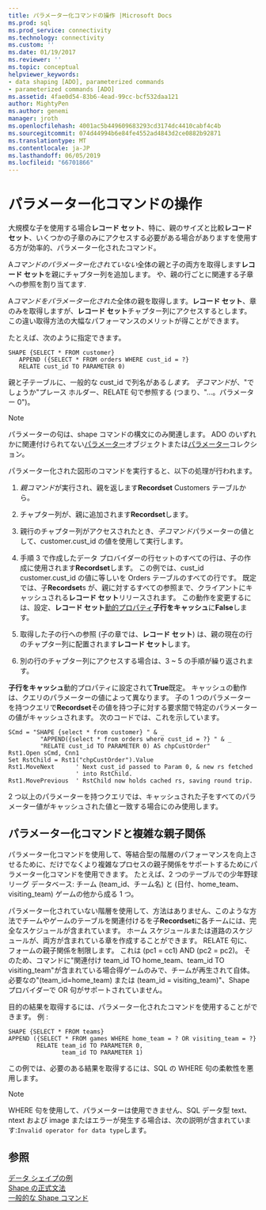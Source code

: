 ```yaml
---
title: パラメーター化コマンドの操作 |Microsoft Docs
ms.prod: sql
ms.prod_service: connectivity
ms.technology: connectivity
ms.custom: ''
ms.date: 01/19/2017
ms.reviewer: ''
ms.topic: conceptual
helpviewer_keywords:
- data shaping [ADO], parameterized commands
- parameterized commands [ADO]
ms.assetid: 4fae0d54-83b6-4ead-99cc-bcf532daa121
author: MightyPen
ms.author: genemi
manager: jroth
ms.openlocfilehash: 4001ac5b449609683293cd3174dc4410cabf4c4b
ms.sourcegitcommit: 074d44994b6e84fe4552ad4843d2ce0882b92871
ms.translationtype: MT
ms.contentlocale: ja-JP
ms.lasthandoff: 06/05/2019
ms.locfileid: "66701866"
---
```

# <a name="operation-of-parameterized-commands"></a>パラメーター化コマンドの操作
大規模な子を使用する場合**レコード セット**、特に、親のサイズと比較**レコード セット**、いくつかの子章のみにアクセスする必要がある場合がありますを使用する方が効率的、パラメーター化されたコマンド。  
  
 A*コマンドのパラメーター化されていない*全体の親と子の両方を取得します**レコード セット**を親にチャプター列を追加します。 や、親の行ごとに関連する子章への参照を割り当てます.  
  
 A*コマンドをパラメーター化された*全体の親を取得します。**レコード セット**、章のみを取得しますが、**レコード セット**チャプター列にアクセスするとします。 この違い取得方法の大幅なパフォーマンスのメリットが得ことができます。  
  
 たとえば、次のように指定できます。  
  
```  
SHAPE {SELECT * FROM customer}   
   APPEND ({SELECT * FROM orders WHERE cust_id = ?}   
   RELATE cust_id TO PARAMETER 0)  
```  
  
 親と子テーブルに、一般的な cust_id で列名がある*します。* *子コマンド*が、"でしょうか"プレース ホルダー、RELATE 句で参照する (つまり、"…。パラメーター 0")。  
  
> [!NOTE]
>  パラメーターの句は、shape コマンドの構文にのみ関連します。 ADO のいずれかに関連付けられてない[パラメーター](../../../ado/reference/ado-api/parameter-object.md)オブジェクトまたは[パラメーター](../../../ado/reference/ado-api/parameters-collection-ado.md)コレクション。  
  
 パラメーター化された図形のコマンドを実行すると、以下の処理が行われます。  
  
1.  *親コマンド*が実行され、親を返します**Recordset** Customers テーブルから。  
  
2.  チャプター列が、親に追加されます**Recordset**します。  
  
3.  親行のチャプター列がアクセスされたとき、*子コマンド*パラメーターの値として、customer.cust_id の値を使用して実行します。  
  
4.  手順 3 で作成したデータ プロバイダーの行セットのすべての行は、子の作成に使用されます**Recordset**します。 この例では、cust_id customer.cust_id の値に等しいを Orders テーブルのすべての行です。 既定では、子**Recordset**s が、親に対するすべての参照まで、クライアントにキャッシュされる**レコード セット**リリースされます。 この動作を変更するには、設定、**レコード セット**[動的プロパティ](../../../ado/reference/ado-api/ado-dynamic-property-index.md)**子行をキャッシュ**に**False**します。  
  
5.  取得した子の行への参照 (子の章では、**レコード セット**) は、親の現在の行のチャプター列に配置されます**レコード セット**します。  
  
6.  別の行のチャプター列にアクセスする場合は、3 ~ 5 の手順が繰り返されます。  
  
 **子行をキャッシュ**動的プロパティに設定されて**True**既定。 キャッシュの動作は、クエリのパラメーターの値によって異なります。 子の 1 つのパラメーターを持つクエリで**Recordset**その値を持つ子に対する要求間で特定のパラメーターの値がキャッシュされます。 次のコードでは、これを示しています。  
  
```  
SCmd = "SHAPE {select * from customer} " & _  
         "APPEND({select * from orders where cust_id = ?} " & _  
         "RELATE cust_id TO PARAMETER 0) AS chpCustOrder"  
Rst1.Open sCmd, Cnn1  
Set RstChild = Rst1("chpCustOrder").Value  
Rst1.MoveNext      ' Next cust_id passed to Param 0, & new rs fetched   
                   ' into RstChild.  
Rst1.MovePrevious  ' RstChild now holds cached rs, saving round trip.  
```  
  
 2 つ以上のパラメーターを持つクエリでは、キャッシュされた子をすべてのパラメーター値がキャッシュされた値と一致する場合にのみ使用します。  
  
## <a name="parameterized-commands-and-complex-parent-child-relations"></a>パラメーター化コマンドと複雑な親子関係  
 パラメーター化コマンドを使用して、等結合型の階層のパフォーマンスを向上させるために、だけでなくより複雑なプロセスの親子関係をサポートするためにパラメーター化コマンドを使用できます。 たとえば、2 つのテーブルでの少年野球リーグ データベース: チーム (team_id、チーム名) と (日付、home_team、visiting_team) ゲームの他から成る 1 つ。  
  
 パラメーター化されていない階層を使用して、方法はありません、このような方法でチームやゲームのテーブルを関連付けるを子**Recordset**に各チームには、完全なスケジュールが含まれています。 ホーム スケジュールまたは道路のスケジュールが、両方が含まれている章を作成することができます。 RELATE 句に、フォームの親子関係を制限します。 これは (pc1 = cc1) AND (pc2 = pc2)。 そのため、コマンドに"関連付け team_id TO home_team、team_id TO visiting_team"が含まれている場合得ゲームのみで、チームが再生されて自体。 必要なの"(team_id=home_team) または (team_id = visiting_team)"、Shape プロバイダーで OR 句がサポートされていません。  
  
 目的の結果を取得するには、パラメーター化されたコマンドを使用することができます。 例 :  
  
```  
SHAPE {SELECT * FROM teams}   
APPEND ({SELECT * FROM games WHERE home_team = ? OR visiting_team = ?}   
        RELATE team_id TO PARAMETER 0,   
               team_id TO PARAMETER 1)   
```  
  
 この例では、必要のある結果を取得するには、SQL の WHERE 句の柔軟性を悪用します。  
  
> [!NOTE]
>  WHERE 句を使用して、パラメーターは使用できません、SQL データ型 text、ntext および image またはエラーが発生する場合は、次の説明が含まれています:`Invalid operator for data type`します。  
  
## <a name="see-also"></a>参照  
 [データ シェイプの例](../../../ado/guide/data/data-shaping-example.md)   
 [Shape の正式文法](../../../ado/guide/data/formal-shape-grammar.md)   
 [一般的な Shape コマンド](../../../ado/guide/data/shape-commands-in-general.md)
